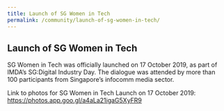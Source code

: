 ```yaml
---
title: Launch of SG Women in Tech
permalink: /community/launch-of-sg-women-in-tech/
---
```

<h2>Launch of SG Women in Tech</h2>

<p>SG Women in Tech was officially launched on 17 October 2019, as part of IMDA’s SG:Digital Industry Day. The dialogue was attended by more than 100 participants from Singapore’s infocomm media sector.  </p>

<p>Link to photos for SG Women in Tech Launch on 17 October 2019: <a href="https://photos.app.goo.gl/a4aLa21igaG5XyFR9">https://photos.app.goo.gl/a4aLa21igaG5XyFR9</a></p>

